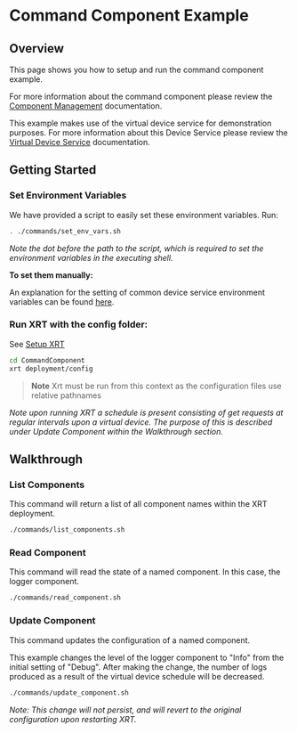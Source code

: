 # Command Component Example

## Overview

This page shows you how to setup and run the command component example.

For more information about the command component please review the [Component Management](https://docs.iotechsys.com/edge-xrt20/mqtt-management/mqtt-management.html#component-management) documentation.

This example makes use of the virtual device service for demonstration purposes. For more information about this Device Service please review the [Virtual Device Service](https://docs.iotechsys.com/edge-xrt20/device-service-components/virtual-device-service-component.html) documentation.

## Getting Started

### **Set Environment Variables**

We have provided a script to easily set these environment variables. Run:

```bash
. ./commands/set_env_vars.sh
```

_Note the dot before the path to the script, which is required to set the environment variables in the executing shell._

**To set them manually:**

An explanation for the setting of common device service environment variables can be found [here](../DeviceServices/interactive-walkthrough/ds-getting-started-common.md#Device-service-configuration-setup).

### **Run XRT with the config folder:**

See [Setup XRT](../interactive-walkthrough/setup-xrt.md)

```bash
cd CommandComponent
xrt deployment/config
```

> **Note** Xrt must be run from this context as the configuration files use relative pathnames

_Note upon running XRT a schedule is present consisting of get requests at regular intervals upon a virtual device. The purpose of this is described under Update Component within the Walkthrough section._

## Walkthrough

### List Components

This command will return a list of all component names within the XRT deployment.

```bash
./commands/list_components.sh
```

### Read Component

This command will read the state of a named component. In this case, the logger component.

```bash
./commands/read_component.sh
```

### Update Component

This command updates the configuration of a named component.

This example changes the level of the logger component to "Info" from the initial setting of "Debug". After making the change, the number of logs produced as a result of the virtual device schedule will be decreased.

```bash
./commands/update_component.sh
```

_Note: This change will not persist, and will revert to the original configuration upon restarting XRT._
